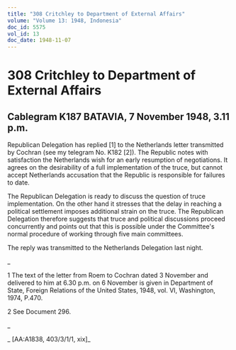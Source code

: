 ```yaml
---
title: "308 Critchley to Department of External Affairs"
volume: "Volume 13: 1948, Indonesia"
doc_id: 5575
vol_id: 13
doc_date: 1948-11-07
---
```


# 308 Critchley to Department of External Affairs

## Cablegram K187 BATAVIA, 7 November 1948, 3.11 p.m.

Republican Delegation has replied [1] to the Netherlands letter transmitted by Cochran (see my telegram No. K182 [2]). The Republic notes with satisfaction the Netherlands wish for an early resumption of negotiations. It agrees on the desirability of a full implementation of the truce, but cannot accept Netherlands accusation that the Republic is responsible for failures to date.

The Republican Delegation is ready to discuss the question of truce implementation. On the other hand it stresses that the delay in reaching a political settlement imposes additional strain on the truce. The Republican Delegation therefore suggests that truce and political discussions proceed concurrently and points out that this is possible under the Committee's normal procedure of working through five main committees.

The reply was transmitted to the Netherlands Delegation last night.

_

1 The text of the letter from Roem to Cochran dated 3 November and delivered to him at 6.30 p.m. on 6 November is given in Department of State, Foreign Relations of the United States, 1948, vol. VI, Washington, 1974, P.470.

2 See Document 296.

_

_ [AA:A1838, 403/3/1/1, xix]_
